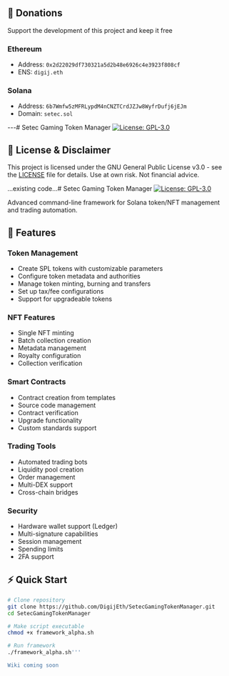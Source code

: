 

## 💝 Donations

Support the development of this project and keep it free

### Ethereum
- Address: `0x2d22029df730321a5d2b48e6926c4e3923f808cf`
- ENS: `digij.eth`

### Solana
- Address: `6b7Wmfw5zMFRLypdM4nCNZTCrdJZJw8WyfrDufj6jEJm`
- Domain: `setec.sol`

---# Setec Gaming Token Manager
[![License: GPL-3.0](https://img.shields.io/badge/License-GPLv3-blue.svg)](https://www.gnu.org/licenses/gpl-3.0)


## 📜 License & Disclaimer

This project is licensed under the GNU General Public License v3.0 - see the [LICENSE](LICENSE) file for details. 
Use at own risk. Not financial advice.

...existing code...# Setec Gaming Token Manager
[![License: GPL-3.0](https://img.shields.io/badge/License-GPLv3-blue.svg)](https://www.gnu.org/licenses/gpl-3.0)

Advanced command-line framework for Solana token/NFT management and trading automation.

## 🚀 Features

### Token Management
- Create SPL tokens with customizable parameters
- Configure token metadata and authorities 
- Manage token minting, burning and transfers
- Set up tax/fee configurations
- Support for upgradeable tokens

### NFT Features
- Single NFT minting
- Batch collection creation
- Metadata management 
- Royalty configuration
- Collection verification

### Smart Contracts
- Contract creation from templates
- Source code management
- Contract verification
- Upgrade functionality
- Custom standards support

### Trading Tools
- Automated trading bots
- Liquidity pool creation
- Order management
- Multi-DEX support
- Cross-chain bridges

### Security
- Hardware wallet support (Ledger)
- Multi-signature capabilities 
- Session management
- Spending limits
- 2FA support

## ⚡ Quick Start

```bash
# Clone repository
git clone https://github.com/DigijEth/SetecGamingTokenManager.git
cd SetecGamingTokenManager

# Make script executable
chmod +x framework_alpha.sh

# Run framework
./framework_alpha.sh'''

Wiki coming soon

